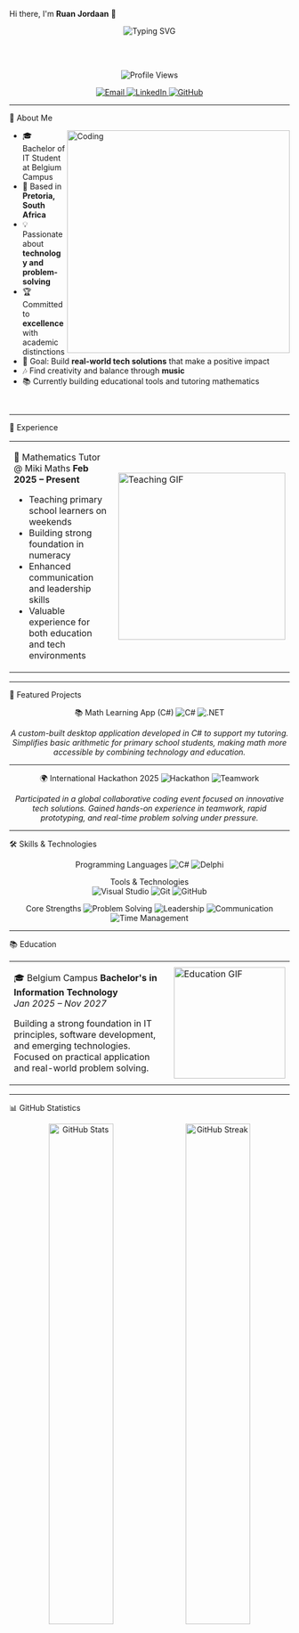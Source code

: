  Hi there, I'm **Ruan** **Jordaan** 👋

<div align="center">
  
  <!-- Animated typing SVG -->
  <img src="https://readme-typing-svg.herokuapp.com?font=Fira+Code&size=22&duration=3000&pause=1000&color=F7931E&center=true&vCenter=true&width=600&lines=Bachelor+of+IT+Student+%F0%9F%8E%93;Based+in+Pretoria%2C+South+Africa+%F0%9F%8C%8D;Passionate+Problem+Solver+%F0%9F%92%A1;Building+Tech+Solutions+%F0%9F%9A%80" alt="Typing SVG" />
  
  <br><br>
  
  <!-- Profile views counter -->
  <img src="https://komarev.com/ghpvc/?username=ruanjordaan&label=Profile%20views&color=0e75b6&style=flat" alt="Profile Views" />
  
  <!-- Contact badges -->
  <p>
    <a href="mailto:jordaanruan28@gmail.com">
      <img src="https://img.shields.io/badge/Email-D14836?style=for-the-badge&logo=gmail&logoColor=white" alt="Email" />
    </a>
    <a href="https://www.linkedin.com/in/ruan-jordaan-8a17252b0">
      <img src="https://img.shields.io/badge/LinkedIn-0077B5?style=for-the-badge&logo=linkedin&logoColor=white" alt="LinkedIn" />
    </a>
    <a href="https://github.com/ruanjordaan">
      <img src="https://img.shields.io/badge/GitHub-100000?style=for-the-badge&logo=github&logoColor=white" alt="GitHub" />
    </a>
  </p>

</div>

---

 🚀 About Me

<img align="right" alt="Coding" width="400" src="https://cdn.dribbble.com/users/1162077/screenshots/3848914/programmer.gif">

- 🎓 Bachelor of IT Student at Belgium Campus
- 📍 Based in **Pretoria, South Africa**
- 💡 Passionate about **technology and problem-solving**
- 🏆 Committed to **excellence** with academic distinctions
- 🎯 Goal: Build **real-world tech solutions** that make a positive impact
- 🎶 Find creativity and balance through **music**
- 📚 Currently building educational tools and tutoring mathematics

<br clear="both">

---

 💼 Experience

<table>
<tr>
<td width="50%">

 🧮 Mathematics Tutor @ Miki Maths
**Feb 2025 – Present**

- Teaching primary school learners on weekends
- Building strong foundation in numeracy
- Enhanced communication and leadership skills
- Valuable experience for both education and tech environments

</td>
<td width="50%">

<img src="https://media.giphy.com/media/LaVp0AyqR5bGsC5Cbm/giphy.gif" width="300" alt="Teaching GIF">

</td>
</tr>
</table>

---

 🧠 Featured Projects

<div align="center">

 📚 Math Learning App (C#)
<img src="https://img.shields.io/badge/C%23-239120?style=for-the-badge&logo=c-sharp&logoColor=white" alt="C#" />
<img src="https://img.shields.io/badge/.NET-5C2D91?style=for-the-badge&logo=.net&logoColor=white" alt=".NET" />

*A custom-built desktop application developed in C# to support my tutoring. Simplifies basic arithmetic for primary school students, making math more accessible by combining technology and education.*

---

 🌍 International Hackathon 2025
<img src="https://img.shields.io/badge/Hackathon-FF6B6B?style=for-the-badge&logo=code&logoColor=white" alt="Hackathon" />
<img src="https://img.shields.io/badge/Teamwork-4ECDC4?style=for-the-badge&logo=users&logoColor=white" alt="Teamwork" />

*Participated in a global collaborative coding event focused on innovative tech solutions. Gained hands-on experience in teamwork, rapid prototyping, and real-time problem solving under pressure.*

</div>

---

 🛠️ Skills & Technologies

<div align="center">

 Programming Languages
<img src="https://img.shields.io/badge/C%23-239120?style=for-the-badge&logo=c-sharp&logoColor=white" alt="C#" />
<img src="https://img.shields.io/badge/Delphi-EE1F35?style=for-the-badge&logo=delphi&logoColor=white" alt="Delphi" />

 Tools & Technologies  
<img src="https://img.shields.io/badge/Visual_Studio-5C2D91?style=for-the-badge&logo=visual%20studio&logoColor=white" alt="Visual Studio" />
<img src="https://img.shields.io/badge/Git-F05032?style=for-the-badge&logo=git&logoColor=white" alt="Git" />
<img src="https://img.shields.io/badge/GitHub-100000?style=for-the-badge&logo=github&logoColor=white" alt="GitHub" />

 Core Strengths
<img src="https://img.shields.io/badge/Problem_Solving-FF6B6B?style=for-the-badge&logo=lightbulb&logoColor=white" alt="Problem Solving" />
<img src="https://img.shields.io/badge/Leadership-4ECDC4?style=for-the-badge&logo=users&logoColor=white" alt="Leadership" />
<img src="https://img.shields.io/badge/Communication-45B7D1?style=for-the-badge&logo=chat&logoColor=white" alt="Communication" />
<img src="https://img.shields.io/badge/Time_Management-96CEB4?style=for-the-badge&logo=clock&logoColor=white" alt="Time Management" />

</div>

---

 📚 Education

<table>
<tr>
<td width="70%">

🎓 Belgium Campus
**Bachelor's in Information Technology**  
*Jan 2025 – Nov 2027*

Building a strong foundation in IT principles, software development, and emerging technologies. Focused on practical application and real-world problem solving.

</td>
<td width="30%">

<img src="https://media.giphy.com/media/WUlplcMpOCEmTGBtBW/giphy.gif" width="200" alt="Education GIF">

</td>
</tr>
</table>

---

📊 GitHub Statistics

<div align="center">
  
  <img width="48%" src="https://github-readme-stats.vercel.app/api?username=Wefowamasa&show_icons=true&theme=radical&hide_border=true" alt="GitHub Stats" />
  <img width="48%" src="https://github-readme-streak-stats.herokuapp.com/?user=Wefowamasa&theme=radical&hide_border=true" alt="GitHub Streak" />
  
  <br><br>
  
  <img width="50%" src="https://github-readme-stats.vercel.app/api/top-langs/?username=Wefowamasa&layout=compact&theme=radical&hide_border=true" alt="Top Languages" />

</div>

---

 🎯 Current Focus

<div align="center">

```text
🔭 Currently working on: Educational C# applications
🌱 Learning: Advanced software development patterns
👯 Looking to collaborate on: Open source educational tools
💬 Ask me about: C#, Mathematics tutoring, Problem solving
⚡ Fun fact: I combine coding with music for creative inspiration
```

</div>

---

 🌟 Let's Connect!

<div align="center">
  
  <a href="https://www.linkedin.com/in/ruan-jordaan-8a17252b0">
    <img src="https://img.shields.io/badge/LinkedIn-Let's%20Connect-blue?style=for-the-badge&logo=linkedin" alt="LinkedIn" />
  </a>
  
  <a href="mailto:jordaanruan28@gmail.com">
    <img src="https://img.shields.io/badge/Email-Say%20Hello-red?style=for-the-badge&logo=gmail" alt="Email" />
  </a>
  
  <br><br>
  
  <!-- Quote with styling -->
  <img src="https://quotes-github-readme.vercel.app/api?type=horizontal&theme=radical" alt="Random Dev Quote" />
  
  <br><br>
  
   💭 Personal Quote
  *"Strive not to be a success, but rather to be of value."* – Albert Einstein
  
  <br>
  
</div>

---

<div align="center">
  
   🎉 Thanks for visiting my profile!
  
  <img src="https://media.giphy.com/media/LnQjpWaON8nhr21vNW/giphy.gif" width="60"> <em><b>I love connecting with different people</b> so if you want to say <b>hi, I'll be happy to meet you more!</b> 😊</em>
  
  ---
  
  <img src="https://komarev.com/ghpvc/?username=ruanjordaan&label=Profile%20Views&color=blue&style=plastic" alt="Profile Views" />
  
</div>
